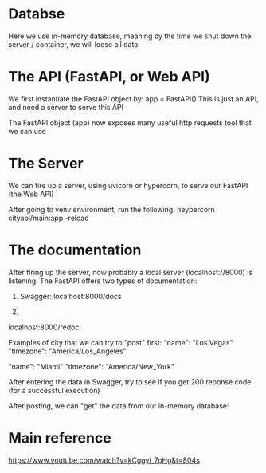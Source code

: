 

# Databse
Here we use in-memory database, meaning by the time we shut down the server / container, we will loose all data

# The API (FastAPI, or Web API)
We first instantiate the FastAPI object by: app = FastAPI()
This is just an API, and need a server to serve this API

The FastAPI object (app) now exposes many useful http requests tool that we can use

# The Server
We can fire up a server, using uvicorn or hypercorn, to serve our FastAPI (the Web API)

After going to venv environment, run the following:
heypercorn cityapi/main:app -reload

# The documentation
After firing up the server, now probably a local server (localhost://8000) is listening. The FastAPI offers two types of documentation:
1) Swagger:
localhost:8000/docs

2) 
localhost:8000/redoc

Examples of city that we can try to "post" first:
"name": "Los Vegas"
"timezone": "America/Los_Angeles"

"name": "Miami"
"timezone": "America/New_York"

After entering the data in Swagger, try to see if you get 200 reponse code (for a successful execution)

After posting, we can "get" the data from our in-memory database:


# Main reference
https://www.youtube.com/watch?v=kCggyi_7pHg&t=804s

